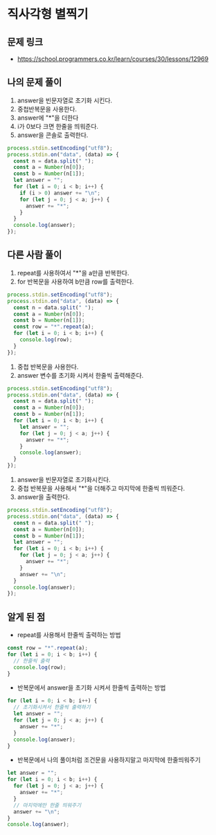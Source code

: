 # 직사각형 별찍기

## 문제 링크

- https://school.programmers.co.kr/learn/courses/30/lessons/12969

## 나의 문제 풀이

1. answer을 빈문자열로 초기화 시킨다.
2. 중첩반복문을 사용한다.
3. answer에 "\*"을 더한다
4. i가 0보다 크면 한줄을 띄워준다.
5. answer을 콘솔로 출력한다.

```js
process.stdin.setEncoding("utf8");
process.stdin.on("data", (data) => {
  const n = data.split(" ");
  const a = Number(n[0]);
  const b = Number(n[1]);
  let answer = "";
  for (let i = 0; i < b; i++) {
    if (i > 0) answer += "\n";
    for (let j = 0; j < a; j++) {
      answer += "*";
    }
  }
  console.log(answer);
});
```

## 다른 사람 풀이

1. repeat를 사용하여서 "\*"을 a만큼 반복한다.
2. for 반복문을 사용하여 b만큼 row를 출력한다.

```js
process.stdin.setEncoding("utf8");
process.stdin.on("data", (data) => {
  const n = data.split(" ");
  const a = Number(n[0]);
  const b = Number(n[1]);
  const row = "*".repeat(a);
  for (let i = 0; i < b; i++) {
    console.log(row);
  }
});
```

1. 중첩 반복문을 사용한다.
2. answer 변수를 초기화 시켜서 한줄씩 출력해준다.

```js
process.stdin.setEncoding("utf8");
process.stdin.on("data", (data) => {
  const n = data.split(" ");
  const a = Number(n[0]);
  const b = Number(n[1]);
  for (let i = 0; i < b; i++) {
    let answer = "";
    for (let j = 0; j < a; j++) {
      answer += "*";
    }
    console.log(answer);
  }
});
```

1. answer을 빈문자열로 초기화시킨다.
2. 중첩 반복문을 사용해서 "\*"을 더해주고 마지막에 한줄씩 띄워준다.
3. answer을 출력한다.

```js
process.stdin.setEncoding("utf8");
process.stdin.on("data", (data) => {
  const n = data.split(" ");
  const a = Number(n[0]);
  const b = Number(n[1]);
  let answer = "";
  for (let i = 0; i < b; i++) {
    for (let j = 0; j < a; j++) {
      answer += "*";
    }
    answer += "\n";
  }
  console.log(answer);
});
```

## 알게 된 점

- repeat를 사용해서 한줄씩 출력하는 방법

```js
const row = "*".repeat(a);
for (let i = 0; i < b; i++) {
  // 한줄씩 출력
  console.log(row);
}
```

- 반복문에서 answer을 초기화 시켜서 한줄씩 출력하는 방법

```js
for (let i = 0; i < b; i++) {
  // 초기화시켜서 한줄씩 출력하기
  let answer = "";
  for (let j = 0; j < a; j++) {
    answer += "*";
  }
  console.log(answer);
}
```

- 반복문에서 나의 풀이처럼 조건문을 사용하지말고 마지막에 한줄띄워주기

```js
let answer = "";
for (let i = 0; i < b; i++) {
  for (let j = 0; j < a; j++) {
    answer += "*";
  }
  // 마지막에만 한줄 띄워주기
  answer += "\n";
}
console.log(answer);
```
